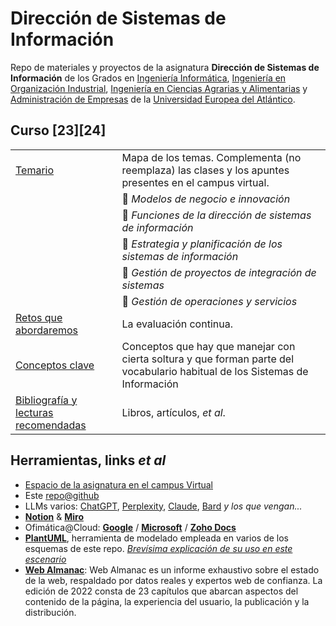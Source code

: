 # Dirección de Sistemas de Información

Repo de materiales y proyectos de la asignatura **Dirección de Sistemas de Información** de los Grados en [Ingeniería Informática](https://www.uneatlantico.es/escuela-politecnica-superior/estudios-grado-oficial-en-ingenieria-informatica), [Ingeniería en Organización Industrial](https://www.uneatlantico.es/escuela-politecnica-superior/estudios-grado-oficial-en-ingenieria-de-organizacion-industrial), [Ingeniería en Ciencias Agrarias y Alimentarias](https://www.uneatlantico.es/escuela-politecnica-superior/estudios-grado-oficial-en-ingenieria-de-las-industrias-agrarias-y-alimentarias) y [Administración de Empresas](https://www.uneatlantico.es/facultad-de-ciencias-sociales-y-humanidades/estudios-grado-oficial-en-administracion-y-direccion-de-empresas) de la [Universidad Europea del Atlántico](https://www.uneatlantico.es). 

## Curso [23][24]

|||
|-|-|
|[Temario](temario/README.md)|Mapa de los temas. Complementa (no reemplaza) las clases y los apuntes presentes en el campus virtual.|
||🔲 *Modelos de negocio e innovación*
||🔲 *Funciones de la dirección de sistemas de información*
||🔲 *Estrategia y planificación de los sistemas de información*
||🔲 *Gestión de proyectos de integración de sistemas*
||🔲 *Gestión de operaciones y servicios*
|[Retos que abordaremos](retos/README.md)|La evaluación continua.
|[Conceptos clave](./docs/glosario.md)|Conceptos que hay que manejar con cierta soltura y que forman parte del vocabulario habitual de los Sistemas de Información
|[Bibliografía y lecturas recomendadas](./lecturasBibliografia.md)|Libros, artículos, *et al*.

## Herramientas, links *et al*

* [Espacio de la asignatura en el campus Virtual](https://campus.uneatlantico.es/course/view.php?id=3028)
* Este [repo@github](https://github.com/mmasias)
* LLMs varios: [ChatGPT](https://chat.openai.com/), [Perplexity](https://www.perplexity.ai/), [Claude](https://claude.ai/), [Bard](https://bard.google.com) *y los que vengan...*
* [**Notion**](https://www.notion.so) & [**Miro**](https://miro.com/)
* Ofimática@Cloud: [**Google**](https://drive.google.com/) / [**Microsoft**](https://www.office.com/?auth=1) / [**Zoho Docs**](https://workdrive.zoho.eu/home)
* [**PlantUML**](https://www.plantuml.com/plantuml/uml/SyfFKj2rKt3CoKnELR1Io4ZDoSa70000), herramienta de modelado empleada en varios de los esquemas de este repo. *[Brevísima explicación de su uso en este escenario](/docs/plantUMLHowTo.md)*
* **[Web Almanac](https://almanac.httparchive.org/es/2022/)**:  Web Almanac es un informe exhaustivo sobre el estado de la web, respaldado por datos reales y expertos web de confianza. La edición de 2022 consta de 23 capítulos que abarcan aspectos del contenido de la página, la experiencia del usuario, la publicación y la distribución.
